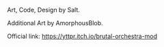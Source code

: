 Art, Code, Design by Salt.

Additional Art by AmorphousBlob.

Official link: https://yttpr.itch.io/brutal-orchestra-mod
